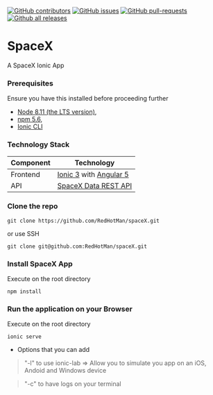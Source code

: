 
[![GitHub contributors](https://img.shields.io/github/contributors/Ionic-SpaceX/SpaceX.svg)](https://github.com/Ionic-SpaceX/SpaceX/contributors/)
[![GitHub issues](https://img.shields.io/github/issues/Ionic-SpaceX/SpaceX.svg)](https://github.com/Ionic-SpaceX/SpaceX/issues)
[![GitHub pull-requests](https://img.shields.io/github/issues-pr/Ionic-SpaceX/SpaceX.svg)](https://GitHub.com/Ionic-SpaceX/SpaceX/pull/)
[![Github all releases](https://img.shields.io/github/downloads/Ionic-SpaceX/SpaceX/total.svg)](https://GitHub.com/Ionic-SpaceX/SpaceX/releases/)

# SpaceX
A SpaceX Ionic App

### Prerequisites
Ensure you have this installed before proceeding further
- [Node 8.11 (the LTS version)](https://nodejs.org/en/),  
- [npm 5.6](https://www.npmjs.com/get-npm),   
- [Ionic CLI](https://ionicframework.com/getting-started)


### Technology Stack
Component         | Technology
---               | ---
Frontend          | [Ionic 3](https://ionicframework.com) with [Angular 5](https://angular.io/)
API| [SpaceX Data REST API](https://github.com/r-spacex/SpaceX-API)

### Clone the repo
```
git clone https://github.com/RedHotMan/spaceX.git
```
or use SSH

```
git clone git@github.com:RedHotMan/spaceX.git
```

### Install SpaceX App
Execute on the root directory
```
npm install
```

### Run the application on your Browser
Execute on the root directory
```
ionic serve
```
- Options that you can add 

> "-l" to use ionic-lab => Allow you to simulate you app on an iOS, Andoid and Windows device

> "-c" to have logs on your terminal
